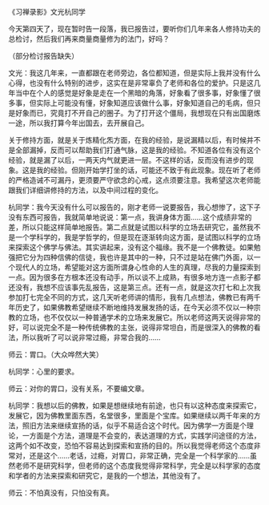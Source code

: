 
《习禅录影》文光杭同学

今天第四天了，现在暂时告一段落，我已报告过，要听你们几年来各人修持功夫的总检讨，然后我们再来商量商量修为的法门，好吗？

（部分检讨报告缺失）

文光：我这几年来，一直都跟在老师旁边，各位都知道，但是实际上我并没有什么心得，也没有什么特别的进步，这实在是非常辜负了老师和各位的爱护。只是这几年当中在个人的感觉是好象是走在一个黑暗的角落，好象看了很多事，好象懂了很多事，但实际上可能没有懂，好象知道应该做什么事，好象知道自己的毛病，但只是好象而已，究竟打不开自己的圈子。为了打开这个僵局，我想现在只有出国磨炼一途，所以我打算今年出国去，去开展自己。

关于修持方面，就是关于炼精化炁方面，在我的经验，是说漏精以后，有时候并不是全部漏掉，反而可以帮助我们打通气脉，这是我的经验。不知道各位有没有这个经验，就是漏了以后，一两天内气就更进一层。不这样的话，反而没有进步的现象。这是我的经验。但刚开始学打坐的话，可能还不致于有此现象。现在听了老师的严格造诫不可漏丹，更须要严守欲念的心戒，这点须要注意。我希望这次老师能跟我们详细讲修持的方法，以及中间过程的变化。

杭同学：我今天没有什么可以报告的，刚才老师一说要报告，我心想惨了，这下子没有东西可报告，我就简单地说说：第一点，我讲身体方面……这个成绩非常的差，所以只能这样简单地报告。第二点就是试图以科学的立场去研究它，虽然我不是一个学科学的，我是学哲学的，但是现在逐渐转向这方面，是试图以科学的立场来探索这个佛学与佛法。其实讲起来，没有这个福缘。我不是一个佛教徒。如果勉强把它分为四种信佛的信徒，我也许是其中的一种，只不过是站在佛门外面，以一个现代人的立场，希望能对这方面所谓身心性命的人生的真理，尽我的力量探索到一点。因为很多在方根本还没有动手，所以谈不上成熟，有很多地方连一点影子都还没有，我想不应该事先乱报告，这是第三点。还有一点，就是这次打七和上次我参加打七完全不同的方式，这几天听老师讲的情形，我有几点想法，佛教已有两千年历史了，如果佛教希望继续不断地维持发展发扬的话，在今天必须不仅以一种宗教的立场，也不仅仅以一种普通学术的立场来发展它。所以老师这两天说得非常的好，可以说完全不是一种传统佛教的主张，说得非常坦白，而是很深入的佛教的看法，所以我听了可以说非常过瘾，非常合我的……

师云：胃口。（大众哗然大笑）

杭同学：心里的要求。

师云：对你的胃口，没有关系，不要编文章。

杭同学：我想以后的佛教，如果是想继续地有前途，也只有以这种态度来探索它，发展它，因为佛教里面东西，名堂很多，里面是个宝库。如果继续以两千年来的方法，照旧方法来继续宣扬的话，似乎不易适合这个时代。因为佛学一方面是个理论，一方面是个方法，道理是不会变的，表达道理的方式，实践学问途径的方法，这两个如不改变，恐怕不容易达到探索和宣扬的目的。所以我觉得老师这个态度非常对，还是这个……老话，过瘾，对胃口，非常正确，完全是一个科学家的……虽然老师不是研究科学，但老师的这个态度我觉得非常科学，完全是以科学家的态度和学者的方法来探索和研究它，是我的一个想法，其他没有了。

师云：不怕真没有，只怕没有真。
